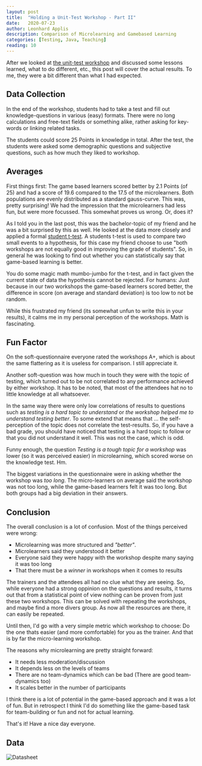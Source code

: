 ```yaml
---
layout: post
title:  "Holding a Unit-Test Workshop - Part II"
date:   2020-07-23
author: Leonhard Applis
description: Comparison of Microlearning and Gamebased Learning
categories: [Testing, Java, Teaching]
reading: 10
---
```


After we looked at [the unit-test workshop](https://github.com/Twonki/UnitShop) and discussed some lessons learned, what to do different, etc., 
this post will cover the actual results. 
To me, they were a bit different than what I had expected. 

## Data Collection 

In the end of the workshop, students had to take a test and fill out knowledge-questions in various (easy) formats. 
There were no long calculations and free-text fields or something alike, rather asking for key-words or linking related tasks. 

The students could score 25 Points in knowledge in total. 
After the test, the students were asked some demographic questions and subjective questions, such as how much they liked to workshop. 

## Averages

First things first: The game based learners scored better by 2.1 Points (of 25) and had a score of 19.6 compared to the 17.5 of the microlearners. 
Both populations are evenly distributed as a standard gauss-curve. 
This was, pretty surprising! We had the impression that the microlearners had less fun, but were more focussed. This somewhat proves us wrong. Or, does it? 

As I told you in the last post, this was the bachelor-topic of my friend and he was a bit surprised by this as well. 
He looked at the data more closely and applied a formal [student t-test](https://en.wikipedia.org/wiki/Student%27s_t-test). 
A students t-test is used to compare two small events to a hypothesis, for this case my friend choose to use "both workshops are not equally good in improving the grade of students". 
So, in general he was looking to find out whether you can statistically say that game-based learning is better. 

You do some magic math mumbo-jumbo for the t-test, and in fact given the current state of data the hypothesis cannot be rejected. 
For humans: Just because in our two workshops the game-based learners scored better, the difference in score (on average and standard deviation) is too low to not be random. 

While this frustrated my friend (its somewhat unfun to write this in your results), it calms me in my personal perception of the workshops. Math is fascinating. 

## Fun Factor 

On the soft-questionnaire everyone rated the workshops A+, which is about the same flattering as it is useless for comparison. I still appreciate it. 

Another soft-question was how much in touch they were with the topic of testing, which turned out to be not correlated to any performance achieved by either workshop. 
It has to be noted, that most of the attendees hat no to little knowledge at all whatsoever. 

In the same way there were only low correlations of results to questions such as *testing is a hard topic to understand* or *the workshop helped me to understand testing better*. 
To some extend that means that ... the self-perception of the topic does not correlate the test-results. 
So, if you have a bad grade, you should have noticed that testing is a hard topic to follow or that you did not understand it well. This was not the case, which is odd. 

Funny enough, the question *Testing is a tough topic for a workshop* was lower (so it was perceived easier) in microlearning, which scored worse on the knowledge test. Hm. 

The biggest variations in the questionnaire were in asking whether the workshop was *too long*. 
The micro-learners on average said the workshop was not too long, while the game-based learners felt it was too long. 
But both groups had a big deviation in their answers. 

## Conclusion

The overall conclusion is a lot of confusion. 
Most of the things perceived were wrong:

- Microlearning was more structured and *"better"*.
- Microlearners said they understood it better
- Everyone said they were happy with the workshop despite many saying it was too long
- That there must be a *winner* in workshops when it comes to results

The trainers and the attendees all had no clue what they are seeing. 
So, while everyone had a strong oppinion on the questions and results, it turns out that from a statistical point of view nothing can be proven from just these two workshops. 
This can be solved with repeating the workshops, and maybe find a more divers group. As now all the resources are there, it can easily be repeated. 

Until then, I'd go with a very simple metric which workshop to choose: Do the one thats easier (and more comfortable) for you as the trainer. 
And that is by far the micro-learning workshop. 

The reasons why microlearning are pretty straight forward: 

- It needs less moderation/discussion 
- It depends less on the levels of teams 
- There are no team-dynamics which can be bad (There are good team-dynamics too)
- It scales better in the number of participants

I think there is a lot of potential in the game-based approach and it was a lot of fun. 
But in retrospect I think I'd do something like the game-based task for team-building or fun and not for actual learning. 

That's it! Have a nice day everyone. 

## Data 

![Datasheet](/images/Workshop_Data.PNG)